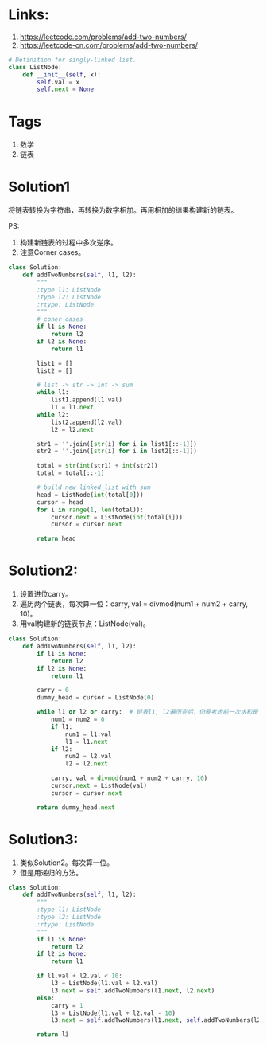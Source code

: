 # Links:
1. https://leetcode.com/problems/add-two-numbers/
2. https://leetcode-cn.com/problems/add-two-numbers/

```python
# Definition for singly-linked list.
class ListNode:
    def __init__(self, x):
        self.val = x
        self.next = None

```

# Tags
1. 数学
2. 链表

# Solution1
将链表转换为字符串，再转换为数字相加。再用相加的结果构建新的链表。 

PS: 
1. 构建新链表的过程中多次逆序。
2. 注意Corner cases。

```python
class Solution:
    def addTwoNumbers(self, l1, l2):
        """
        :type l1: ListNode
        :type l2: ListNode
        :rtype: ListNode
        """
        # coner cases
        if l1 is None:
            return l2
        if l2 is None:
            return l1

        list1 = []
        list2 = []

        # list -> str -> int -> sum
        while l1:
            list1.append(l1.val)
            l1 = l1.next
        while l2:
            list2.append(l2.val)
            l2 = l2.next

        str1 = ''.join([str(i) for i in list1[::-1]])
        str2 = ''.join([str(i) for i in list2[::-1]])

        total = str(int(str1) + int(str2))
        total = total[::-1]

        # build new linked_list with sum
        head = ListNode(int(total[0]))
        cursor = head
        for i in range(1, len(total)):
            cursor.next = ListNode(int(total[i]))
            cursor = cursor.next

        return head
```

# Solution2:
1. 设置进位carry。
2. 遍历两个链表，每次算一位：carry, val = divmod(num1 + num2 + carry, 10)。
3. 用val构建新的链表节点：ListNode(val)。

```python
class Solution:
    def addTwoNumbers(self, l1, l2):
        if l1 is None:
            return l2
        if l2 is None:
            return l1

        carry = 0
        dummy_head = cursor = ListNode(0)

        while l1 or l2 or carry:  # 链表l1, l2遍历完后，仍要考虑前一次求和是否有进位。
            num1 = num2 = 0
            if l1:
                num1 = l1.val
                l1 = l1.next
            if l2:
                num2 = l2.val
                l2 = l2.next

            carry, val = divmod(num1 + num2 + carry, 10)
            cursor.next = ListNode(val)
            cursor = cursor.next

        return dummy_head.next
```

# Solution3:
1. 类似Solution2。每次算一位。
2. 但是用递归的方法。

```python
class Solution:
    def addTwoNumbers(self, l1, l2):
        """
        :type l1: ListNode
        :type l2: ListNode
        :rtype: ListNode
        """
        if l1 is None:
            return l2
        if l2 is None:
            return l1

        if l1.val + l2.val < 10:
            l3 = ListNode(l1.val + l2.val)
            l3.next = self.addTwoNumbers(l1.next, l2.next)
        else:
            carry = 1
            l3 = ListNode(l1.val + l2.val - 10)
            l3.next = self.addTwoNumbers(l1.next, self.addTwoNumbers(l2.next, ListNode(carry)))

        return l3

```